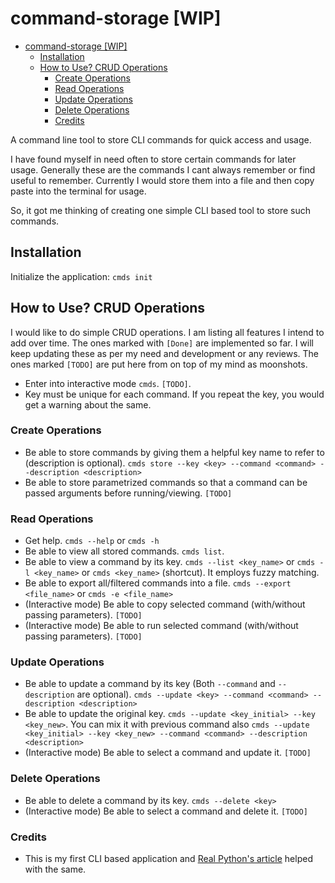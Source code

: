 # command-storage [WIP]

- [command-storage \[WIP\]](#command-storage-wip)
  - [Installation](#installation)
  - [How to Use? CRUD Operations](#how-to-use-crud-operations)
    - [Create Operations](#create-operations)
    - [Read Operations](#read-operations)
    - [Update Operations](#update-operations)
    - [Delete Operations](#delete-operations)
    - [Credits](#credits)

A command line tool to store CLI commands for quick access and usage.

I have found myself in need often to store certain commands for later usage. Generally
these are the commands I cant always remember or find useful to remember. Currently I
would store them into a file and then copy paste into the terminal for usage.

So, it got me thinking of creating one simple CLI based tool to store such commands.

## Installation

Initialize the application: `cmds init`

## How to Use? CRUD Operations

I would like to do simple CRUD operations. I am listing all features I intend to add
over time. The ones marked with `[Done]` are implemented so far. I will keep updating
these as per my need and development or any reviews. The ones marked `[TODO]` are put
here from on top of my mind as moonshots.

- Enter into interactive mode `cmds`. `[TODO]`.
- Key must be unique for each command. If you repeat the key, you would get a warning
  about the same.

### Create Operations

- Be able to store commands by giving them a helpful key name to refer to (description
  is optional). `cmds store --key <key> --command <command> --description <description>`
- Be able to store parametrized commands so that a command can be passed arguments
  before running/viewing. `[TODO]`

### Read Operations

- Get help. `cmds --help` or `cmds -h`
- Be able to view all stored commands. `cmds list`.
- Be able to view a command by its key. `cmds --list <key_name>` or `cmds
  -l <key_name>` or `cmds <key_name>` (shortcut). It employs fuzzy matching.
- Be able to export all/filtered commands into a file. `cmds --export <file_name>` or
  `cmds -e <file_name>`
- (Interactive mode) Be able to copy selected command (with/without passing parameters).
  `[TODO]`
- (Interactive mode) Be able to run selected command (with/without passing parameters).
  `[TODO]`

### Update Operations

- Be able to update a command by its key (Both `--command` and `--description` are
  optional). `cmds --update <key> --command <command> --description <description>`
- Be able to update the original key. `cmds --update <key_initial> --key <key_new>`. You
  can mix it with previous command also `cmds --update <key_initial> --key <key_new>
  --command <command> --description <description>`
- (Interactive mode) Be able to select a command and update it. `[TODO]`

### Delete Operations

- Be able to delete a command by its key. `cmds --delete <key>`
- (Interactive mode) Be able to select a command and delete it. `[TODO]`

### Credits

- This is my first CLI based application and [Real Python's article](https://realpython.com/python-typer-cli/) helped with the same.
